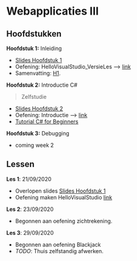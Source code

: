 # Webapplicaties III

## Hoofdstukken

**Hoofdstuk 1:** Inleiding
 - [Slides Hoofdstuk 1](https://webiii.github.io/portal/docs/H01/WIII_01_Inleiding.pdf)
 - Oefening: HelloVisualStudio_VersieLes --> [link](https://github.com/DeSmetElias/Webapplicaties_III/tree/master/Hoofdstukken/Hoofdstuk_1_Inleiding/HelloVisualStudio_VersieLes)
 - Samenvatting: [H1](https://github.com/DeSmetElias/Webapplicaties_III/blob/master/Lessen/Les_1_Webapplicaties_III.md).

**Hoofdstuk 2:** Introductie C#  
> Zelfstudie
- [Slides Hoofdstuk 2](https://webiii.github.io/portal/docs/H02/WIII_H02_Csharp.pdf)
-  Oefening: Introductie --> [link](https://github.com/DeSmetElias/Webapplicaties_III/tree/master/Hoofdstukken/Hoofdstuk_2_C%23/Introduction)
- [Tutorial C# for Beginners](https://www.youtube.com/watch?v=GhQdlIFylQ8&t=941s)


**Hoofdstuk 3:** Debugging
- coming week 2



## Lessen
**Les 1**: 21/09/2020

- Overlopen slides [Slides Hoofdstuk 1](https://webiii.github.io/portal/docs/H01/WIII_01_Inleiding.pdf)
- Oefening maken  HelloVisualStudio [link](https://github.com/DeSmetElias/Webapplicaties_III/tree/master/Hoofdstukken/Hoofdstuk_1_Inleiding/HelloVisualStudio_VersieLes)

**Les 2**: 23/09/2020

- Begonnen aan oefening zichtrekening.


**Les 3**: 29/09/2020

- Begonnen aan oefening Blackjack
- *TODO*: Thuis zelfstandig afwerken.





